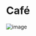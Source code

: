 # Café

![image](https://user-images.githubusercontent.com/97747627/157065772-3e8e1a36-851a-4c7a-9c38-3789c85e8504.png)
